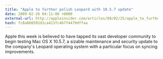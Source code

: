 ```yaml
---
title: "Apple to further polish Leopard with 10.5.7 update"
date: 2009-02-26 04:11:08 +0000
external-url: http://appleinsider.com/articles/09/02/25/apple_to_further_polish_leopard_with_10_5_7_update
hash: fc8a866592d1ca413fc4b7f4479dffaa
---
```


Apple this week is believed to have tapped its vast developer community to begin testing Mac OS X 10.5.7, a sizable maintenance and security update to the company's Leopard operating system with a particular focus on syncing improvements.
